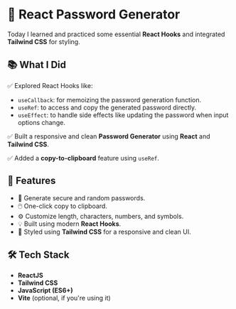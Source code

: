 
# 🔐 React Password Generator

Today I learned and practiced some essential **React Hooks** and integrated **Tailwind CSS** for styling.

## 📚 What I Did

✅ Explored React Hooks like:
- `useCallback`: for memoizing the password generation function.
- `useRef`: to access and copy the generated password directly.
- `useEffect`: to handle side effects like updating the password when input options change.

✅ Built a responsive and clean **Password Generator** using **React** and **Tailwind CSS**.

✅ Added a **copy-to-clipboard** feature using `useRef`.

## 🚀 Features

- 🔐 Generate secure and random passwords.
- 🖱️ One-click copy to clipboard.
- ⚙️ Customize length, characters, numbers, and symbols.
- 💡 Built using modern **React Hooks**.
- 🎨 Styled using **Tailwind CSS** for a responsive and clean UI.

## 🛠️ Tech Stack

- **ReactJS**
- **Tailwind CSS**
- **JavaScript (ES6+)**
- **Vite** (optional, if you're using it)